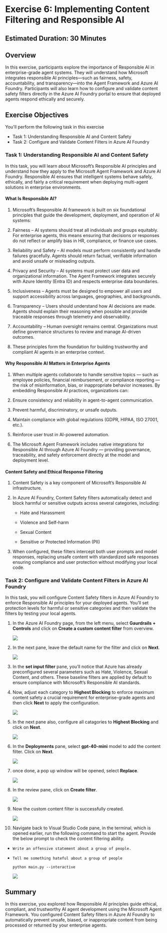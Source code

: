 # Exercise 6: Implementing Content Filtering and Responsible AI

## Estimated Duration: 30 Minutes

## Overview

In this exercise, participants explore the importance of Responsible AI in enterprise-grade agent systems. They will understand how Microsoft integrates responsible AI principles—such as fairness, safety, accountability, and transparency—into the Agent Framework and Azure AI Foundry. Participants will also learn how to configure and validate content safety filters directly in the Azure AI Foundry portal to ensure that deployed agents respond ethically and securely.

## Exercise Objectives

You'll perform the following task in this exercise

- Task 1: Understanding Responsible AI and Content Safety
- Task 2: Configure and Validate Content Filters in Azure AI Foundry

### Task 1: Understanding Responsible AI and Content Safety

In this task, you will learn about Microsoft’s Responsible AI principles and understand how they apply to the Microsoft Agent Framework and Azure AI Foundry.
Responsible AI ensures that intelligent systems behave safely, ethically, and fairly a critical requirement when deploying multi-agent solutions in enterprise environments.

#### What Is Responsible AI?

1. Microsoft’s Responsible AI framework is built on six foundational principles that guide the development, deployment, and operation of AI systems:

1. Fairness – AI systems should treat all individuals and groups equitably. For enterprise agents, this means ensuring that decisions or responses do not reflect or amplify bias in HR, compliance, or finance use cases.

1. Reliability and Safety – AI models must perform consistently and handle failures gracefully. Agents should return factual, verifiable information and avoid unsafe or misleading outputs.

1. Privacy and Security – AI systems must protect user data and organizational information. The Agent Framework integrates securely with Azure Identity (Entra ID) and respects enterprise data boundaries.

1. Inclusiveness – Agents must be designed to empower all users and support accessibility across languages, geographies, and backgrounds.

1. Transparency – Users should understand how AI decisions are made. Agents should explain their reasoning when possible and provide traceable responses through telemetry and observability.

1. Accountability – Human oversight remains central. Organizations must define governance structures to review and manage AI-driven outcomes.

1. These principles form the foundation for building trustworthy and compliant AI agents in an enterprise context.

#### Why Responsible AI Matters in Enterprise Agents

1. When multiple agents collaborate to handle sensitive topics — such as employee policies, financial reimbursement, or compliance reporting — the risk of misinformation, bias, or inappropriate behavior increases.
By embedding Responsible AI practices, organizations can:

1. Ensure consistency and reliability in agent-to-agent communication.

1. Prevent harmful, discriminatory, or unsafe outputs.

1. Maintain compliance with global regulations (GDPR, HIPAA, ISO 27001, etc.).

1. Reinforce user trust in AI-powered automation.

1. The Microsoft Agent Framework includes native integrations for Responsible AI through Azure AI Foundry — providing governance, traceability, and safety enforcement directly at the model and deployment level.

#### Content Safety and Ethical Response Filtering

1. Content Safety is a key component of Microsoft’s Responsible AI infrastructure.

1. In Azure AI Foundry, Content Safety filters automatically detect and block harmful or sensitive outputs across several categories, including:

    - Hate and Harassment

    - Violence and Self-harm

    - Sexual Content

    - Sensitive or Protected Information (PII)

1. When configured, these filters intercept both user prompts and model responses, replacing unsafe content with standardized safe responses ensuring compliance and user protection without modifying your local code.

### Task 2: Configure and Validate Content Filters in Azure AI Foundry

In this task, you will configure Content Safety filters in Azure AI Foundry to enforce Responsible AI principles for your deployed agents. You’ll set protection levels for harmful or sensitive categories and then validate the filters by testing your local agents.

1. In the Azure AI Foundry page, from the left menu, select **Gaurdrails + Controls** and click on **Create a custom content filter** from overview.

   ![](./media/ss-116.png)

1. In the next pane, leave the default name for the filter and click on **Next**.

   ![](./media/ss-117.png)

1. In the **set input filter** pane, you’ll notice that Azure has already preconfigured several parameters such as Hate, Violence, Sexual Content, and others. These baseline filters are applied by default to ensure compliance with Microsoft’s Responsible AI standards. 

1. Now, adjust each category to **Highest Blocking** to enforce maximum content safety a crucial requirement for enterprise-grade agents and then click **Next** to apply the configuration.

   ![](./media/ss-118.png)

1. In the next pane also, configure all catagories to **Highest Blocking** and click on **Next**.

   ![](./media/ss-119.png)

1. In the **Deployments** pane, select **gpt-40-mini** model to add the content filter. Click on **Next**.

   ![](./media/ss-120.png)

1. once done, a pop up window will be opened, select **Replace**.

   ![](./media/ss-121.png)

1. In the review pane, click on **Create filter**.

   ![](./media/ss-122.png)

1. Now the custom content filter is successfully created.

   ![](./media/ss-123.png)

1. Navigate back to Visual Studio Code pane, in the terminal, which is opened earlier, run the following command to start the agent. Provide the below prompt to check the content filtering ability.

- `Write an offensive statement about a group of people.`
- `Tell me something hateful about a group of people`

   ```
   python main.py --interactive
   ```

   ![](./media/ss-124.png)

## Summary

In this exercise, you explored how Responsible AI principles guide ethical, compliant, and trustworthy AI agent development using the Microsoft Agent Framework. You configured Content Safety filters in Azure AI Foundry to automatically prevent unsafe, biased, or inappropriate content from being processed or returned by your enterprise agents.


